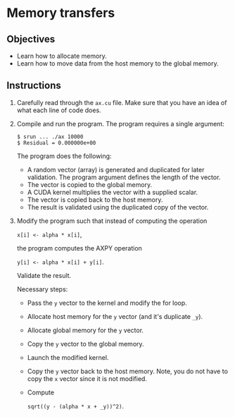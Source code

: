 # Memory transfers

## Objectives

 - Learn how to allocate memory.
 - Learn how to move data from the host memory to the global memory.

## Instructions

 1. Carefully read through the `ax.cu` file. Make sure that you have an idea
    of what each line of code does.

 2. Compile and run the program. The program requires a single argument:
 
    ```
    $ srun ... ./ax 10000
    $ Residual = 0.000000e+00
    ```
    
    The program does the following:
     - A random vector (array) is generated and duplicated for later validation.
       The program argument defines the length of the vector.
     - The vector is copied to the global memory.
     - A CUDA kernel multiplies the vector with a supplied scalar.
     - The vector is copied back to the host memory.
     - The result is validated using the duplicated copy of the vector.

 3. Modify the program such that instead of computing the operation
    
    `x[i] <- alpha * x[i]`, 
    
    the program computes the AXPY operation
    
    `y[i] <- alpha * x[i] + y[i]`. 
    
    Validate the result.

    Necessary steps:
     - Pass the `y` vector to the kernel and modify the for loop.
     - Allocate host memory for the `y` vector (and it's duplicate `_y`).
     - Allocate global memory for the `y` vector.
     - Copy the `y` vector to the global memory.
     - Launch the modified kernel.
     - Copy the `y` vector back to the host memory. Note, you do not have to
       copy the `x` vector since it is not modified.
     - Compute

       `sqrt((y - (alpha * x + _y))^2)`.
